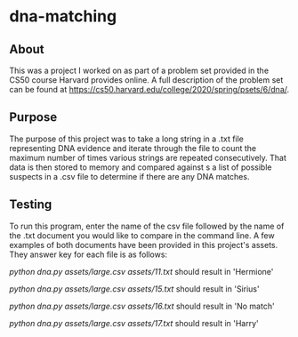 # dna-matching

## About
This was a project I worked on as part of a problem set provided in the CS50 course Harvard provides online.
A full description of the problem set can be found at https://cs50.harvard.edu/college/2020/spring/psets/6/dna/. 

## Purpose
The purpose of this project was to take a long string in a .txt file representing DNA evidence and iterate through the file 
to count the maximum number of times various strings are repeated consecutively. That data is then stored to memory and
compared against s a list of possible suspects in a .csv file to determine if there are any DNA matches.

## Testing
To run this program, enter the name of the csv file followed by the name of the .txt document you would like to compare
in the command line. A few examples of both documents have been provided in this project's assets. They answer key 
for each file is as follows:

*python dna.py assets/large.csv assets/11.txt* should result in 'Hermione'

*python dna.py assets/large.csv assets/15.txt* should result in 'Sirius'

*python dna.py assets/large.csv assets/16.txt* should result in 'No match'

*python dna.py assets/large.csv assets/17.txt* should result in 'Harry'